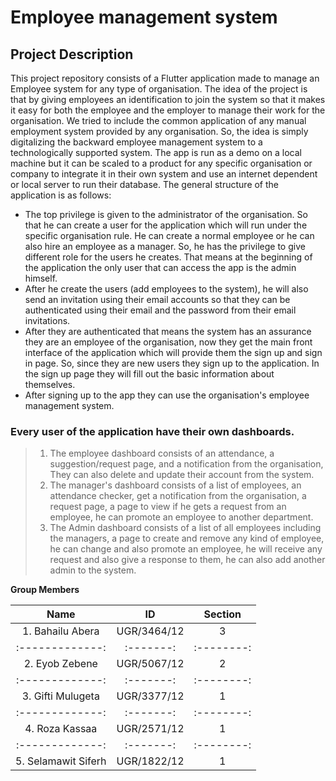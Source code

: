 # Employee management system 

## Project Description

This project repository consists of a Flutter application made to manage an Employee system for any type of organisation. The idea of the project is that by
giving employees an identification to join the system so that it makes it easy for both the employee and the employer to manage their work for the organisation.
We tried to include the common application of any manual employment system provided by any organisation. So, the idea is simply digitalizing the backward employee
management system to a technologically supported system. The app is run as a demo on a local machine but it can be scaled to a product for any specific organisation
or company to integrate it in their own system and use an internet dependent or local server to run their database. The general structure of the application
is as follows:
- The top privilege is given to the administrator of the organisation. So that he can create a user for the application which will run under the
specific organisation rule. He can create a normal employee or he can also hire an employee as a manager. So, he has the privilege to give different
role for the users he creates. That means at the beginning of the application the only user that can access the app is the admin himself.
- After he create the users (add employees to the system), he will also send an invitation using their email accounts so that they can be
authenticated using their email and the password from their email invitations.
- After they are authenticated that means the system has an assurance they are an employee of the organisation, now they get the main front interface
of the application which will provide them the sign up and sign in page. So, since they are new users they sign up to the application. In the sign up
page they will fill out the basic information about themselves.
- After signing up to the app they can use the organisation's employee management system.


### Every user of the application have their own dashboards.
> 1. The employee dashboard consists of an attendance, a suggestion/request page, and a notification from the organisation, They can also delete and update their account from the system.
> 2. The manager's dashboard consists of a list of employees, an attendance checker, get a notification from the organisation, a request page, a page to view if he gets a request from an employee, he can promote an employee to another department.
> 3. The Admin dashboard consists of a list of all employees including the managers, a page to create and remove any kind of employee, he can change and also promote an employee, he will receive any request and also give a response to them, he can also add another admin to the system.
 
              
**Group Members**

|      **Name**      |   **ID**   |**Section**|
|  :-------------:   | :-------:  | :--------:|
|1. Bahailu Abera    |UGR/3464/12 |    3      |
|  :-------------:   | :-------:  | :--------:|
|2. Eyob Zebene      |UGR/5067/12 |    2      |
|  :-------------:   | :-------:  | :--------:|
|3. Gifti Mulugeta   |UGR/3377/12 |    1      |
|  :-------------:   | :-------:  | :--------:|
|4. Roza Kassaa      |UGR/2571/12 |    1      |
|  :-------------:   | :-------:  | :--------:|
|5. Selamawit Siferh |UGR/1822/12 |    1      |





